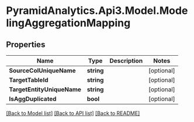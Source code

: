 # PyramidAnalytics.Api3.Model.ModelingAggregationMapping

## Properties

Name | Type | Description | Notes
------------ | ------------- | ------------- | -------------
**SourceColUniqueName** | **string** |  | [optional] 
**TargetTableId** | **string** |  | [optional] 
**TargetEntityUniqueName** | **string** |  | [optional] 
**IsAggDuplicated** | **bool** |  | [optional] 

[[Back to Model list]](../README.md#documentation-for-models) [[Back to API list]](../README.md#documentation-for-api-endpoints) [[Back to README]](../README.md)

